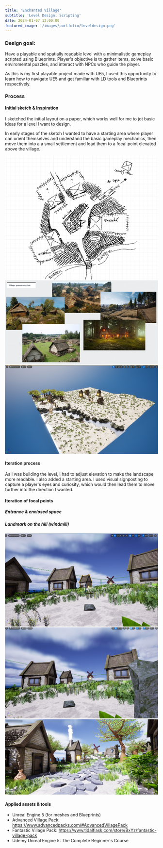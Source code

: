 ```yaml
---
title: 'Enchanted Village'
subtitle: 'Level Design, Scripting'
date: 2024-01-07 12:00:00
featured_image: '/images/portfolio/leveldesign.png'
---
```


### Design goal:
Have a playable and spatially readable level with a minimalistic gameplay scripted using Blueprints. Player's objective is to gather items, solve basic enviromental puzzles, and interact with NPCs who guide the player.

As this is my first playable project made with UE5, I used this opportunity to learn how to navigate UE5 and get familiar with LD tools and Blueprints respectively.

### Process

#### Initial sketch & Inspiration

I sketched the initial layout on a paper, which works well for me to jot basic ideas for a level I want to design.

In early stages of the sketch I wanted to have a starting area where player can orient themselves and understand the basic gameplay mechanics, then move them into a a small settlement and lead them to a focal point elevated above the village.

<div class="gallery" data-columns="2">
    <img src="/images/portfolio/sketch.png">
    <img src="/images/portfolio/inspiration.png">
    <img src="/images/portfolio/earlyphase.png">
</div>

#### Iteration process

As I was building the level, I had to adjust elevation to make the landscape more readable. I also added a starting area. I used visual signposting to capture a player's eyes and curiosity, which would then lead them to move further into the direction I wanted.

#### Iteration of focal points

##### Entrance & enclosed space

##### Landmark on the hill (windmill)

<div class="gallery" data-columns="3">
    <img src="/images/portfolio/iteratingwindmill1.png">
    <img src="/images/portfolio/iteratingwindmill2.png">
    <img src="/images/portfolio/windmill.png">
    
</div>


#### Applied assets & tools
+ Unreal Engine 5 (for meshes and Blueprints)
+ Advanced Village Pack: https://www.advancedpacks.com/#AdvancedVillagePack
+ Fantastic Village Pack: https://www.tidalflask.com/store/BxYz/fantastic-village-pack
+ Udemy Unreal Engine 5: The Complete Beginner's Course  